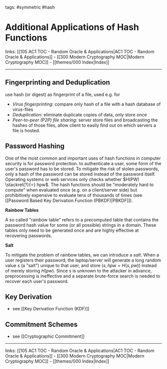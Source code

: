 tags: #symmetric #hash

# Additional Applications of Hash Functions

links: [[105 AC1 TOC - Random Oracle & Applications|AC1 TOC - Random Oracle & Applications]] - [[300 Modern Cryptography MOC|Modern Cryptography MOC]] - [[themes/000 Index|Index]]

---

## Fingerprinting and Deduplication

use hash (or digest) as fingerprint of a file, used e.g. for

- *Virus fingerprinting*: compare only hash of a file with a hash database of virus-files
- *Deduplication*: eliminate duplicate copies of data, only store once
- *Peer-to-peer (P2P) file sharing*: server store files and broadcasting the hashes of those files, allow client to easily find out on which servers a file is hosted.

## Password Hashing

One of the most common and important uses of hash functions in computer security is for password protection. to authenticate a user, some form of the user's password has to be stored. To mitigate the risk of stolen passwords, only a hash of the password can be stored instead of the password itself. Operating systems or web services only checks whether $H(PW) \stackrel{?}{=} hpw$.
The hash functions should be "moderately hard to compute" when evaluated once (e.g. on a client/server side) but prohibitively expensive to evaluate tens of thousands of times (see [[Password Based Key Derivation Function (PBKDF)|PBKDF]]).

**Rainbow Tables**

A so called "rainbow table" refers to a precomputed table that contains the password hash value for some (or all possible) strings in a domain. These tables only need to be generated once and are highly effective at recovering passwords.

**Salt**

To mitigate the problem of rainbow tables, we can introduce a *salt*. When a user registers their password, the laptop/server will generate a long random value $s$ (a "salt") unique to that user, and store ($s, hpw = H(s,pw)$) instead of merely storing $H(pw)$. Since $s$ is unknown to the attacker in advance, preprocessing is ineffective and a separate brute-force search is needed to recover each user's password.


## Key Derivation

- see [[Key Derivation Function (KDF)]]

## Commitment Schemes

- see [[Cryptographic Commitment]]

---
links: [[105 AC1 TOC - Random Oracle & Applications|AC1 TOC - Random Oracle & Applications]] - [[300 Modern Cryptography MOC|Modern Cryptography MOC]] - [[themes/000 Index|Index]]
